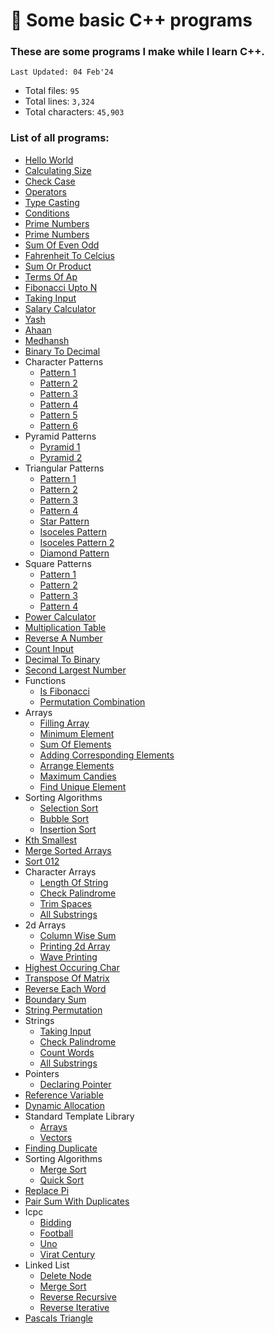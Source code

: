 # 🍵 Some basic C++ programs

### These are some programs I make while I learn C++.
`Last Updated: 04 Feb'24`

- Total files: `95`
- Total lines: `3,324`
- Total characters: `45,903`

### List of all programs:
  - [Hello World](1_hello_world/helloWorld.cpp)
  - [Calculating Size](2_calculating_size/addTwoNumbers.cpp)
  - [Check Case](3_check_case/checkCase.cpp)
  - [Operators](4_operators/operators.cpp)
  - [Type Casting](5_type_casting/typeCast.cpp)
  - [Conditions](6_conditions/conditions.cpp)
  - [Prime Numbers](7_prime_numbers/1_check_if_prime.cpp)
  - [Prime Numbers](7_prime_numbers/2_nth_prime.cpp)
  - [Sum Of Even Odd](8_sum_of_even_odd/evenodd.cpp)
  - [Fahrenheit To Celcius](9_fahrenheit_to_celcius/fah.cpp)
  - [Sum Or Product](10_sum_or_product/sumorpro.cpp)
  - [Terms Of Ap](11_terms_of_AP/terms.cpp)
  - [Fibonacci Upto N](12_fibonacci_upto_n/fibonacci.cpp)
  - [Taking Input](13_taking_input/takingInput.cpp)
  - [Salary Calculator](14_salary_calculator/salary.cpp)
  - [Yash](15_yash/yash.cpp)
  - [Ahaan](16_ahaan/ahaan.cpp)
  - [Medhansh](17_medhansh/medh.cpp)
  - [Binary To Decimal](18_binary_to_decimal/binary.cpp)
  - Character Patterns
    - [Pattern 1](19_character_patterns/1_pattern_1/1_pattern.cpp)
    - [Pattern 2](19_character_patterns/2_pattern_2/2_pattern.cpp)
    - [Pattern 3](19_character_patterns/3_pattern_3/3_pattern.cpp)
    - [Pattern 4](19_character_patterns/4_pattern_4/4_pattern.cpp)
    - [Pattern 5](19_character_patterns/5_pattern_5/5_pattern.cpp)
    - [Pattern 6](19_character_patterns/6_pattern_6/pattern6.cpp)
  - Pyramid Patterns
    - [Pyramid 1](20_pyramid_patterns/1_pyramid_1/pyramid.cpp)
    - [Pyramid 2](20_pyramid_patterns/2_pyramid_2/pyramid2.cpp)
  - Triangular Patterns
    - [Pattern 1](21_triangular_patterns/1_pattern_1/pattern1.cpp)
    - [Pattern 2](21_triangular_patterns/2_pattern_2/pattern2.cpp)
    - [Pattern 3](21_triangular_patterns/3_pattern_3/pattern3.cpp)
    - [Pattern 4](21_triangular_patterns/4_pattern_4/pattern4.cpp)
    - [Star Pattern](21_triangular_patterns/5_star_pattern/star.cpp)
    - [Isoceles Pattern](21_triangular_patterns/6_isoceles_pattern/isoceles.cpp)
    - [Isoceles Pattern 2](21_triangular_patterns/7_isoceles_pattern_2/isoceles2.cpp)
    - [Diamond Pattern](21_triangular_patterns/8_diamond_pattern/diamond.cpp)
  - Square Patterns
    - [Pattern 1](22_square_patterns/1_pattern_1/pattern1.cpp)
    - [Pattern 2](22_square_patterns/2_pattern_2/pattern2.cpp)
    - [Pattern 3](22_square_patterns/3_pattern_3/pattern3.cpp)
    - [Pattern 4](22_square_patterns/4_pattern_4/pattern4.cpp)
  - [Power Calculator](23_power_calculator/power.cpp)
  - [Multiplication Table](24_multiplication_table/table.cpp)
  - [Reverse A Number](25_reverse_a_number/reverse.cpp)
  - [Count Input](26_count_input/count.cpp)
  - [Decimal To Binary](27_decimal_to_binary/decimal.cpp)
  - [Second Largest Number](28_second_largest_number/second.cpp)
  - Functions
    - [Is Fibonacci](29_functions/1_is_fibonacci/fibonacci.cpp)
    - [Permutation Combination](29_functions/2_permutation_combination/pnc.cpp)
  - Arrays
    - [Filling Array](30_arrays/1_filling_array/filling_array.cpp)
    - [Minimum Element](30_arrays/2_minimum_element/min_ele.cpp)
    - [Sum Of Elements](30_arrays/3_sum_of_elements/sum.cpp)
    - [Adding Corresponding Elements](30_arrays/4_adding_corresponding_elements/add.cpp)
    - [Arrange Elements](30_arrays/5_arrange_elements/arrange.cpp)
    - [Maximum Candies](30_arrays/6_maximum_candies/candies.cpp)
    - [Find Unique Element](30_arrays/7_find_unique_element/unique.cpp)
  - Sorting Algorithms
    - [Selection Sort](31_sorting_algorithms/1_selection_sort/selection_sort.cpp)
    - [Bubble Sort](31_sorting_algorithms/2_bubble_sort/bubble_sort.cpp)
    - [Insertion Sort](31_sorting_algorithms/3_insertion_sort/insertion_sort.cpp)
  - [Kth Smallest](32_kth_smallest/kth_smallest.cpp)
  - [Merge Sorted Arrays](33_merge_sorted_arrays/merge.cpp)
  - [Sort 012](34_sort_012/sort_012.cpp)
  - Character Arrays
    - [Length Of String](35_character_arrays/1_length_of_string/length.cpp)
    - [Check Palindrome](35_character_arrays/2_check_palindrome/palindrome.cpp)
    - [Trim Spaces](35_character_arrays/3_trim_spaces/trim.cpp)
    - [All Substrings](35_character_arrays/4_all_substrings/substrings.cpp)
  - 2d Arrays
    - [Column Wise Sum](36_2d_arrays/1_column_wise_sum/colsum.cpp)
    - [Printing 2d Array](36_2d_arrays/2_printing_2d_array/print.cpp)
    - [Wave Printing](36_2d_arrays/3_wave_printing/wave.cpp)
  - [Highest Occuring Char](37_highest_occuring_char/highest.cpp)
  - [Transpose Of Matrix](38_transpose_of_matrix/transpose.cpp)
  - [Reverse Each Word](39_reverse_each_word/reverse.cpp)
  - [Boundary Sum](40_boundary_sum/sum.cpp)
  - [String Permutation](41_string_permutation/permutation.cpp)
  - Strings
    - [Taking Input](42_strings/1_taking_input/input.cpp)
    - [Check Palindrome](42_strings/2_check_palindrome/palindrome.cpp)
    - [Count Words](42_strings/3_count_words/words.cpp)
    - [All Substrings](42_strings/4_all_substrings/substr.cpp)
  - Pointers
    - [Declaring Pointer](43_pointers/1_declaring_pointer/pointer.cpp)
  - [Reference Variable](44_reference_variable/ref.cpp)
  - [Dynamic Allocation](45_dynamic_allocation/dynamic.cpp)
  - Standard Template Library
    - [Arrays](46_standard_template_library/1_arrays/arrays.cpp)
    - [Vectors](46_standard_template_library/2_vectors/vector.cpp)
  - [Finding Duplicate](47_finding_duplicate/duplicate.cpp)
  - Sorting Algorithms
    - [Merge Sort](48_sorting_algorithms/1_merge_sort/merge_sort.cpp)
    - [Quick Sort](48_sorting_algorithms/2_quick_sort/quick_sort.cpp)
  - [Replace Pi](49_replace_pi/replace.cpp)
  - [Pair Sum With Duplicates](50_pair_sum_with_duplicates/pairsum.cpp)
  - Icpc
    - [Bidding](51_icpc/2_bidding/bidding.cpp)
    - [Football](51_icpc/3_football/football.cpp)
    - [Uno](51_icpc/4_uno/uno.cpp)
    - [Virat Century](51_icpc/5_virat_century/virat.cpp)
  - Linked List
    - [Delete Node](52_linked_list/1_delete_node/del.cpp)
    - [Merge Sort](52_linked_list/2_merge_sort/merge_sort_ll.cpp)
    - [Reverse Recursive](52_linked_list/3_reverse_recursive/reverse_rec.cpp)
    - [Reverse Iterative](52_linked_list/4_reverse_iterative/reverse_iter.cpp)
  - [Pascals Triangle](52_pascals_triangle/pascals.cpp)
